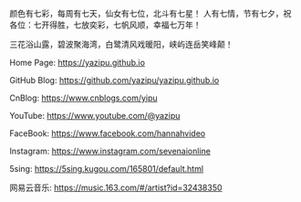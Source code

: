 颜色有七彩，每周有七天，仙女有七位，北斗有七星！ 人有七情，节有七夕，祝各位：七开得胜，七放奕彩，七帆风顺，幸福七万年！

三花浴山露，碧波聚海湾，白鹭清风戏暖阳，峡屿连岳笑峰颠！

Home Page: https://yazipu.github.io

GitHub Blog: https://github.com/yazipu/yazipu.github.io

CnBlog: https://www.cnblogs.com/yipu

YouTube: https://www.youtube.com/@yazipu

FaceBook: https://www.facebook.com/hannahvideo

Instagram: https://www.instagram.com/sevenaionline

5sing: https://5sing.kugou.com/165801/default.html

网易云音乐: https://music.163.com/#/artist?id=32438350
